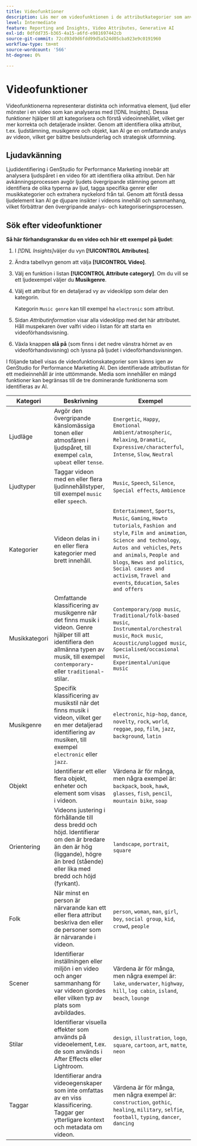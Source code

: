 ```yaml
---
title: Videofunktioner
description: Läs mer om videofunktionen i de attributkategorier som används i GenStudio for Performance Marketing.
level: Intermediate
feature: Reporting and Insights, Video Attributes, Generative AI
exl-id: 0dfdd735-b365-4a15-a6fd-e981697442cb
source-git-commit: 72cd93d9d6fdd99d5a524d05cba923e9c0191960
workflow-type: tm+mt
source-wordcount: '566'
ht-degree: 0%

---
```


# Videofunktioner

Videofunktionerna representerar distinkta och informativa element, ljud eller mönster i en video som kan analyseras med [!DNL Insights]. Dessa funktioner hjälper till att kategorisera och förstå videoinnehållet, vilket ger mer korrekta och detaljerade insikter. Genom att identifiera olika attribut, t.ex. ljudstämning, musikgenre och objekt, kan AI ge en omfattande analys av videon, vilket ger bättre beslutsunderlag och strategisk utformning.

## Ljudavkänning

Ljudidentifiering i GenStudio for Performance Marketing innebär att analysera ljudspåret i en video för att identifiera olika attribut. Den här avkänningsprocessen avgör ljudets övergripande stämning genom att identifiera de olika typerna av ljud, tagga specifika genrer eller musikkategorier och extrahera nyckelord från tal. Genom att förstå dessa ljudelement kan AI ge djupare insikter i videons innehåll och sammanhang, vilket förbättrar den övergripande analys- och kategoriseringsprocessen.

## Sök efter videofunktioner

**Så här förhandsgranskar du en video och hör ett exempel på ljudet**:

1. I _[!DNL Insights]_&#x200B;väljer du vyn **[!UICONTROL Attributes]**.

1. Ändra tabellvyn genom att välja **[!UICONTROL Video]**.

1. Välj en funktion i listan **[!UICONTROL Attribute category]**. Om du vill se ett ljudexempel väljer du **Musikgenre**.

1. Välj ett attribut för en detaljerad vy av videoklipp som delar den kategorin.

   Kategorin `Music genre` kan till exempel ha `electronic` som attribut.

1. Sidan _Attributinformation_ visar alla videoklipp med det här attributet. Håll muspekaren över valfri video i listan för att starta en videoförhandsvisning.

1. Växla knappen **slå på** (som finns i det nedre vänstra hörnet av en videoförhandsvisning) och lyssna på ljudet i videoförhandsvisningen.

I följande tabell visas de videofunktionskategorier som känns igen av GenStudio for Performance Marketing AI. Den identifierade attributlistan för ett medieinnehåll är inte uttömmande. Media som innehåller en mängd funktioner kan begränsas till de tre dominerande funktionerna som identifieras av AI.

<!-- For the writer: turn off word wrap to work with these tables. Option + Z -->

| Kategori | Beskrivning | Exempel |
| ------------------- | ------------------------------------------------------------------------------------------------------------ | --------------------------------------------------------------------------------------- |
| Ljudläge | Avgör den övergripande känslomässiga tonen eller atmosfären i ljudspåret, till exempel `calm`, `upbeat` eller `tense`. | `Energetic`, `Happy`, `Emotional Ambient/atmospheric`, `Relaxing`, `Dramatic`, `Expressive/characterful`, `Intense`, `Slow`, `Neutral` |
| Ljudtyper | Taggar videon med en eller flera ljudinnehållstyper, till exempel `music` eller `speech`. | `Music`, `Speech`, `Silence`, `Special effects`, `Ambience` |
| Kategorier | Videon delas in i en eller flera kategorier med brett innehåll. | `Entertainment`, `Sports`, `Music`, `Gaming`, `Howto tutorials`, `Fashion and style`, `Film and animation`, `Science and technology`, `Autos and vehicles`, `Pets and animals`, `People and blogs`, `News and politics`, `Social causes and activism`, `Travel and events`, `Education`, `Sales and offers` |
| Musikkategori | Omfattande klassificering av musikgenre när det finns musik i videon. Genre hjälper till att identifiera den allmänna typen av musik, till exempel `contemporary`- eller `traditional`-stilar. | `Contemporary/pop music`, `Traditional/folk-based music`, `Instrumental/orchestral music`, `Rock music`, `Acoustic/unplugged music`, `Specialised/occasional music`, `Experimental/unique music` |
| Musikgenre | Specifik klassificering av musikstil när det finns musik i videon, vilket ger en mer detaljerad identifiering av musiken, till exempel `electronic` eller `jazz`. | `electronic`, `hip-hop`, `dance`, `novelty`, `rock`, `world`, `reggae`, `pop`, `film`, `jazz`, `background`, `latin` |
| Objekt | Identifierar ett eller flera objekt, enheter och element som visas i videon. | Värdena är för många, men några exempel är: `backpack`, `book`, `hawk`, `glasses`, `fish`, `pencil`, `mountain bike`, `soap` |
| Orientering | Videons justering i förhållande till dess bredd och höjd. Identifierar om den är bredare än den är hög (liggande), högre än bred (stående) eller lika med bredd och höjd (fyrkant). | `landscape`, `portrait`, `square` |
| Folk | När minst en person är närvarande kan ett eller flera attribut beskriva den eller de personer som är närvarande i videon. | `person`, `woman`, `man`, `girl`, `boy`, `social group`, `kid`, `crowd`, `people` |
| Scener | Identifierar inställningen eller miljön i en video och anger sammanhang för var videon gjordes eller vilken typ av plats som avbildades. | Värdena är för många, men några exempel är: `lake`, `underwater`, `highway`, `hill`, `log cabin`, `island`, `beach`, `lounge` |
| Stilar | Identifierar visuella effekter som används på videoelement, t.ex. de som används i After Effects eller Lightroom. | `design`, `illustration`, `logo`, `square`, `cartoon`, `art`, `matte`, `neon` |
| Taggar | Identifierar andra videoegenskaper som inte omfattas av en viss klassificering. Taggar ger ytterligare kontext och metadata om videon. | Värdena är för många, men några exempel är: `construction`, `gothic`, `healing`, `military`, `selfie`, `football`, `typing`, `dancer`, `dancing` |
